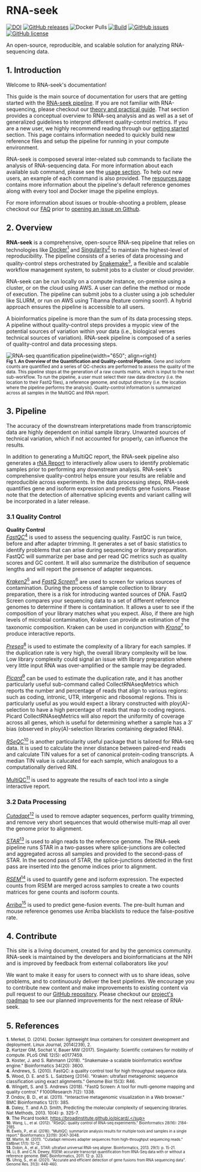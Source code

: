 # RNA-seek

[![DOI](https://zenodo.org/badge/305525443.svg)](https://zenodo.org/badge/latestdoi/305525443) [![GitHub releases](https://img.shields.io/github/release/skchronicles/RNA-seek)](https://github.com/skchronicles/RNA-seek/releases) ![Docker Pulls](https://img.shields.io/docker/pulls/nciccbr/ccbr_arriba_2.0.0) [![Build](https://github.com/skchronicles/RNA-seek/workflows/Tests/badge.svg)](https://github.com/skchronicles/RNA-seek/actions)  [![GitHub issues](https://img.shields.io/github/issues/skchronicles/RNA-seek?color=brightgreen)](https://github.com/skchronicles/RNA-seek/issues)  [![GitHub license](https://img.shields.io/github/license/skchronicles/RNA-seek)](https://github.com/skchronicles/RNA-seek/blob/main/LICENSE)

An open-source, reproducible, and scalable solution for analyzing RNA-sequencing data.

## 1. Introduction
Welcome to RNA-seek's documentation! 

This guide is the main source of documentation for users that are getting started with the [RNA-seek pipeline](https://github.com/skchronicles/RNA-seek). If you are not familiar with RNA-sequencing, please checkout our [theory and practical guide](RNA-seq/Theory.md). That section provides a conceptual overview to RNA-seq analysis and as well as a set of generalized guidelines to interpret different quality-control metrics.  If you are a new user, we highly recommend reading through our [getting started](RNA-seq/TLDR-RNA-seq.md) section. This page contains information needed to quickly build new reference files and setup the pipeline for running in your compute environment. 

RNA-seek is composed several inter-related sub commands to faciliate the analysis of RNA-sequencing data. For more information about each available sub command, please see the [usage section](RNA-seq/run.md). To help out new users, an example of each command is also provided. The [resources page](RNA-seq/Resources.md) contains more information about the pipeline's default reference genomes along with every tool and Docker image the pipeline employs. 

For more information about issues or trouble-shooting a problem, please checkout our [FAQ](troubleshooting.md) prior to [opening an issue on Github](https://github.com/skchronicles/RNA-seek/issues).

## 2. Overview

**RNA-seek** is a comprehensive, open-source RNA-seq pipeline that relies on technologies like [Docker<sup>1</sup>](https://www.docker.com/why-docker) and [Singularity<sup>2</sup>](https://singularity.lbl.gov/) to maintain the highest-level of reproducibility. The pipeline consists of a series of data processing and quality-control steps orchestrated by [Snakemake<sup>3</sup>](https://snakemake.readthedocs.io/en/stable/), a flexible and scalable workflow management system, to submit jobs to a cluster or cloud provider.

RNA-seek can be run locally on a compute instance, on-premise using a cluster, or on the cloud using AWS. A user can define the method or mode of execution. The pipeline can submit jobs to a cluster using a job scheduler like SLURM, or run on AWS using Tibanna (feature coming soon!). A hybrid approach ensures the pipeline is accessible to all users.

A bioinformatics pipeline is more than the sum of its data processing steps. A pipeline without quality-control steps provides a myopic view of the potential sources of variation within your data (i.e., biological verses technical sources of variation). RNA-seek pipeline is composed of a series of quality-control and data processing steps.

![RNA-seq quantification pipeline](RNA-seq/images/RNA-seek_Pipeline.svg){width="650"; align=right} <br><sup>**Fig 1. An Overview of the Quantification and Quality-control Pipeline.** Gene and isoform counts are quantified and a series of QC-checks are performed to assess the quality of the data. This pipeline stops at the generation of a raw counts matrix, which is input to the next sub-workflow. To run the pipeline, a user must select their raw data directory (i.e. the location to their FastQ files), a reference genome, and output directory (i.e. the location where the pipeline performs the analysis). Quality-control information is summarized across all samples in the MultiQC and RNA report.</sup>

## 3. Pipeline

The accuracy of the downstream interpretations made from transcriptomic data are highly dependent on initial sample library. Unwanted sources of technical variation, which if not accounted for properly, can influence the results. 

In addition to generating a MultiQC report, the RNA-seek pipeline also generates a [rNA Report](https://github.com/CCBR/rNA) to interactively allow users to identify problematic samples prior to performing any downstream analysis. RNA-seek's comprehensive quality-control helps ensure your results are reliable and reproducible across experiments.  In the data processing steps, RNA-seek quantifies gene and isoform expression and predicts gene fusions. Please note that the detection of alternative splicing events and variant calling will be incorporated in a later release.


### 3.1 Quality Control
**Quality Control**   
[*FastQC*<sup>4</sup>](https://www.bioinformatics.babraham.ac.uk/projects/fastqc/) is used to assess the sequencing quality. FastQC is run twice, before and after adapter trimming. It generates a set of basic statistics to identify problems that can arise during sequencing or library preparation. FastQC will summarize per base and per read QC metrics such as quality scores and GC content. It will also summarize the distribution of sequence lengths and will report the presence of adapter sequences.
 
[*Kraken2*<sup>5</sup>](http://ccb.jhu.edu/software/kraken2/) and [*FastQ Screen*<sup>6</sup>](https://www.bioinformatics.babraham.ac.uk/projects/fastq_screen/) are used to screen for various sources of contamination. During the process of sample collection to library preparation, there is a risk for introducing wanted sources of DNA. FastQ Screen compares your sequencing data to a set of different reference genomes to determine if there is contamination. It allows a user to see if the composition of your library matches what you expect. Also, if there are high levels of microbial contamination, Kraken can provide an estimation of the taxonomic composition. Kraken can be used in conjunction with [*Krona*<sup>7</sup>](https://github.com/marbl/Krona/wiki/KronaTools) to produce interactive reports.

[*Preseq*<sup>8</sup>](http://smithlabresearch.org/software/preseq/) is used to estimate the complexity of a library for each samples. If the duplication rate is very high, the overall library complexity will be low. Low library complexity could signal an issue with library preparation where very little input RNA was over-amplified or the sample may be degraded.

[*Picard*<sup>9</sup>](https://broadinstitute.github.io/picard/) can be used to estimate the duplication rate, and it has another particularly useful sub-command called CollectRNAseqMetrics which reports the number and percentage of reads that align to various regions: such as coding, intronic, UTR, intergenic and ribosomal regions. This is particularly useful as you would expect a library constructed with ploy(A)-selection to have a high percentage of reads that map to coding regions. Picard CollectRNAseqMetrics will also report the uniformity of coverage across all genes, which is useful for determining whether a sample has a 3' bias (observed in ploy(A)-selection libraries containing degraded RNA).

[*RSeQC*<sup>10</sup>](http://rseqc.sourceforge.net/) is another particularity useful package that is tailored for RNA-seq data. It is used to calculate the inner distance between paired-end reads and calculate TIN values for a set of canonical protein-coding transcripts. A median TIN value is calucated for each sample, which analogous to a computationally derived RIN.

[MultiQC<sup>11</sup>](https://multiqc.info/) is used to aggreate the results of each tool into a single interactive report.  

### 3.2 Data Processing
 
[*Cutadapt*<sup>12</sup>](https://cutadapt.readthedocs.io/en/stable/) is used to remove adapter sequences, perform quality trimming, and remove very short sequences that would otherwise multi-map all over the genome prior to alignment. 

[*STAR*<sup>13</sup>](https://github.com/alexdobin/STAR) is used to align reads to the reference genome. The RNA-seek pipeline runs STAR in a two-passes where splice-junctions are collected and aggregated across all samples and provided to the second-pass of STAR. In the second pass of STAR, the splice-junctions detected in the first pass are inserted into the genome indices prior to alignment.

[*RSEM*<sup>14</sup>](https://github.com/deweylab/RSEM) is used to quantify gene and isoform expression. The expected counts from RSEM are merged across samples to create a two counts matrices for gene counts and isoform counts.

[*Arriba*<sup>15</sup>](https://arriba.readthedocs.io/en/latest/) is used to predict gene-fusion events. The pre-built human and mouse reference genomes use Arriba blacklists to reduce the false-positive rate.

## 4. Contribute

This site is a living document, created for and by the genomics community. RNA-seek is maintained by the developers and bioinformaticians at the NIH and is improved by feedback from external collaborators like *you*! 

We want to make it easy for users to connect with us to share ideas, solve problems, and to continuously deliver the best pipelines. We encourage you to contribute new content and make improvements to existing content via pull request to our [GitHub repository](https://github.com/CCBR/RNA-seek). Please checkout our [project's roadmap](https://github.com/skchronicles/RNA-seek/projects/1) to see our planned improvements for the next release of RNA-seek.

## 5. References
<sup>**1.**  Merkel, D. (2014). Docker: lightweight linux containers for consistent development and deployment. Linux Journal, 2014(239), 2.</sup>  
<sup>**2.**  Kurtzer GM, Sochat V, Bauer MW (2017). Singularity: Scientific containers for mobility of compute. PLoS ONE 12(5): e0177459.</sup>  
<sup>**3.**  Koster, J. and S. Rahmann (2018). "Snakemake-a scalable bioinformatics workflow engine." Bioinformatics 34(20): 3600.</sup>  
<sup>**4.** Andrews, S. (2010). FastQC: a quality control tool for high throughput sequence data.</sup>  
<sup>**5.** Wood, D. E. and S. L. Salzberg (2014). "Kraken: ultrafast metagenomic sequence classification using exact alignments." Genome Biol 15(3): R46.</sup>  
<sup>**6.** Wingett, S. and S. Andrews (2018). "FastQ Screen: A tool for multi-genome mapping and quality control." F1000Research 7(2): 1338.</sup>  
<sup>**7.** Ondov, B. D., et al. (2011). "Interactive metagenomic visualization in a Web browser." BMC Bioinformatics 12(1): 385.</sup>  
<sup>**8.** Daley, T. and A.D. Smith, Predicting the molecular complexity of sequencing libraries. Nat Methods, 2013. 10(4): p. 325-7.</sup>  
<sup>**9.** The Picard toolkit. https://broadinstitute.github.io/picard/.</sup>  
<sup>**10.** Wang, L., et al. (2012). "RSeQC: quality control of RNA-seq experiments." Bioinformatics 28(16): 2184-2185.</sup>  
<sup>**11.** Ewels, P., et al. (2016). "MultiQC: summarize analysis results for multiple tools and samples in a single report." Bioinformatics 32(19): 3047-3048.</sup>  
<sup>**12.** Martin, M. (2011). "Cutadapt removes adapter sequences from high-throughput sequencing reads." EMBnet 17(1): 10-12.</sup>  
<sup>**13.** Dobin, A., et al., STAR: ultrafast universal RNA-seq aligner. Bioinformatics, 2013. 29(1): p. 15-21.</sup>  
<sup>**14.** Li, B. and C.N. Dewey, RSEM: accurate transcript quantification from RNA-Seq data with or without a reference genome. BMC Bioinformatics, 2011. 12: p. 323.</sup>  
<sup>**15.** Uhrig, S., et al. (2021). "Accurate and efficient detection of gene fusions from RNA sequencing data". Genome Res. 31(3): 448-460.</sup>  




<!-- Relative links -->
  [1]: contact-us.md
